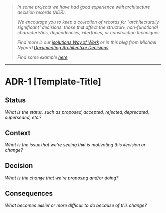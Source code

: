 > _In some projects we have had good experience with architecture decision records (ADR)._
>
> _We encourage you to keep a collection of records for "architecturally significant" decisions: those that affect the structure, non-functional characteristics, dependencies, interfaces, or construction techniques._
>
> _Find more in our [isolutions Way of Work](https://isolutionsch.sharepoint.com/sites/wayofwork/SitePages/Documentation.aspx#adr) or in this blog from Michael Nygard [Documenting Architecture Decisions](https://cognitect.com/blog/2011/11/15/documenting-architecture-decisions)_
>
> _Find some example [here](https://github.com/arachne-framework/architecture/find/master)_
---

# ADR-1 [Template-Title]
## Status
_What is the status, such as proposed, accepted, rejected, deprecated, superseded, etc.?_

## Context
_What is the issue that we're seeing that is motivating this decision or change?_

## Decision
_What is the change that we're proposing and/or doing?_

## Consequences
_What becomes easier or more difficult to do because of this change?_